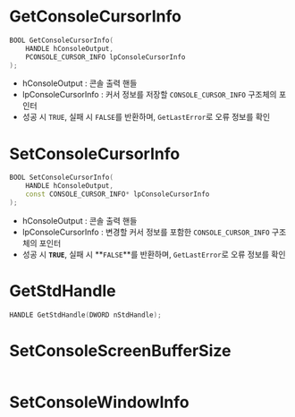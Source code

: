 # GetConsoleCursorInfo

```c++
BOOL GetConsoleCursorInfo( 
	HANDLE hConsoleOutput, 
	PCONSOLE_CURSOR_INFO lpConsoleCursorInfo 
);
```
- hConsoleOutput : 콘솔 출력 핸들
- lpConsoleCursorInfo : 커서 정보를 저장할 `CONSOLE_CURSOR_INFO` 구조체의 포인터
- 성공 시 `TRUE`, 실패 시 `FALSE`를 반환하며, `GetLastError`로 오류 정보를 확인

# SetConsoleCursorInfo

```c++
BOOL SetConsoleCursorInfo( 
	HANDLE hConsoleOutput, 
	const CONSOLE_CURSOR_INFO* lpConsoleCursorInfo 
);
```
- hConsoleOutput : 콘솔 출력 핸들
- lpConsoleCursorInfo : 변경할 커서 정보를 포함한 `CONSOLE_CURSOR_INFO` 구조체의 포인터
- 성공 시 **`TRUE`**, 실패 시 **`FALSE`**를 반환하며, `GetLastError`로 오류 정보를 확인

# GetStdHandle

```c++
HANDLE GetStdHandle(DWORD nStdHandle);
```
# SetConsoleScreenBufferSize

```c++
```

# SetConsoleWindowInfo

```c++
```